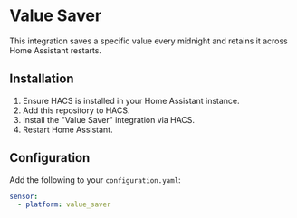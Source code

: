 # Value Saver

This integration saves a specific value every midnight and retains it across Home Assistant restarts.

## Installation

1. Ensure HACS is installed in your Home Assistant instance.
2. Add this repository to HACS.
3. Install the "Value Saver" integration via HACS.
4. Restart Home Assistant.

## Configuration

Add the following to your `configuration.yaml`:

```yaml
sensor:
  - platform: value_saver

